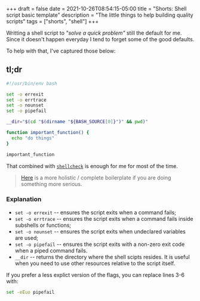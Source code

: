 +++ 
draft = false
date = 2021-10-26T08:54:15-05:00
title = "Shorts: Shell script basic template"
description = "The little things to help building quality scripts"
tags = ["shorts", "shell"]
+++

Writting a shell script to _"solve a quick problem"_ still the default for me.
Since it doesn't happen everyday I tend to forget some of the good defaults.

To help with that, I've captured those below:

## tl;dr

```bash {linenos=table}
#!/usr/bin/env bash

set -o errexit
set -o errtrace
set -o nounset
set -o pipefail

__dir="$(cd "$(dirname "${BASH_SOURCE[0]}")" && pwd)"

function important_function() {
  echo "do things"
}

important_function
```

That combined with [`shellcheck`][shellcheck] is enough for me for most of the
time.

> [Here][b3boilerplate] is a more holistic / complete boilerplate if you are doing something
> more serious.

### Explanation

- `set -o errexit` -- ensures the script exits when a command fails;
- `set -o errtrace` -- ensures the script exits when a command fails inside subshells or functions;
- `set -o nounset` -- ensures the script exits when undeclared variables are used;
- `set -o pipefail` -- ensures the script exits with a non-zero exit code when a
  piped command fails.
- `__dir` -- returns the directory where the shell scipts resides. It is useful
  when you need to use other resources relative to the script itself.

If you prefer a less explict version of the flags, you can replace lines 3-6
with:

```bash
set -eEuo pipefail
```

[shellcheck]: https://github.com/koalaman/shellcheck
[b3boilerplate]: https://bash3boilerplate.sh
